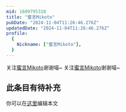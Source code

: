 ```yaml
---
mid: 1609795310
title: "蜜言Mikoto"
pubDate: "2024-11-04T11:26:46.276Z"
updatedDate: "2024-11-04T11:26:46.276Z"
profile:
  {
    Nickname: ["蜜言Mikoto"],
  }
---
```


关注[蜜言Mikoto](https://space.bilibili.com/1609795310)谢谢喵~ 关注[蜜言Mikoto](https://space.bilibili.com/1609795310)谢谢喵~

## 此条目有待补充
你可以在[这里](https://github.com/Yuhanawa/VTuber.ICU/edit/master/src/content/v/蜜言Mikoto/index.md)编辑本文
